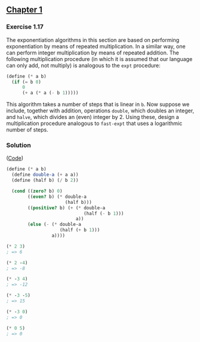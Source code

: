 ## [Chapter 1](../index.md#1-Building-Abstractions-with-Procedures)

### Exercise 1.17

The exponentiation algorithms in this section are based on performing exponentiation by means of repeated multiplication. In a similar way, one can perform integer multiplication by means of repeated addition. The following multiplication procedure (in which it is assumed that our language can only add, not multiply) is analogous to the `expt` procedure:

```scheme
(define (* a b)
  (if (= b 0)
      0
      (+ a (* a (- b 1)))))
```

This algorithm takes a number of steps that is linear in `b`. Now suppose we include, together with addition, operations `double`, which doubles an integer, and `halve`, which divides an (even) integer by 2. Using these, design a multiplication procedure analogous to `fast-expt` that uses a logarithmic number of steps.

### Solution

([Code](../../src/Chapter%201/Exercise%201.17.scm))

```scheme
(define (* a b)
  (define double-a (+ a a))
  (define (half b) (/ b 2))

  (cond ((zero? b) 0)
        ((even? b) (* double-a
                      (half b)))
        ((positive? b) (+ (* double-a
                             (half (- b 1)))
                          a))
        (else (- (* double-a
                    (half (+ b 1)))
                 a))))

(* 2 3)
; => 6

(* 2 -4)
; => -8

(* -3 4)
; => -12

(* -3 -5)
; => 15

(* -3 0)
; => 0

(* 0 5)
; => 0

```

